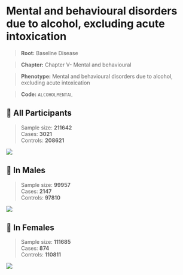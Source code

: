 # Mental and behavioural disorders due to alcohol, excluding acute intoxication

> **Root:** Baseline Disease  

> **Chapter:** Chapter V- Mental and behavioural  

> **Phenotype:** Mental and behavioural disorders due to alcohol, excluding acute intoxication  

> **Code:** `ALCOHOLMENTAL`

## 🧪 All Participants  
> Sample size: **211642**  
> Cases: **3021**  
> Controls: **208621**
<img src="/Disease/Figures/ALL/Incidence/ALCOHOLMENTAL.png"/>
<CsvTable src="/Disease_Data/ALL/Incidence/COX_ALCOHOLMENTAL.csv" label="🔍 View full results" />

## 👨 In Males  
> Sample size: **99957**  
> Cases: **2147**  
> Controls: **97810**
<img src="/Disease/Figures/Male/Incidence/ALCOHOLMENTAL.png"/>
<CsvTable src="/Disease_Data/Male/Incidence/COX_ALCOHOLMENTAL.csv" label="🔍 View full results" />

## 👩 In Females  
> Sample size: **111685**  
> Cases: **874**  
> Controls: **110811**
<img src="/Disease/Figures/Female/Incidence/ALCOHOLMENTAL.png"/>
<CsvTable src="/Disease_Data/Female/Incidence/COX_ALCOHOLMENTAL.csv" label="🔍 View full results" />
